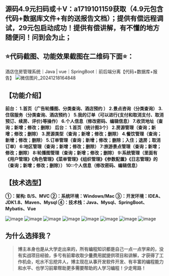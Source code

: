 ## 源码4.9元扫码或＋V：a1719101159获取（4.9元包含代码+数据库文件+有的送报告文档）；提供有偿远程调试，29元包启动成功！提供有偿讲解，有不懂的地方随便问！问到会为止；
## ⭐代码截图、功能效果截图在二维码下面⭐：
酒店住房管理系统｜Java | vue｜SpringBoot｜前后端分离【代码+数据库+报告】
![微信图片_20241218164848](https://github.com/user-attachments/assets/646b2784-afb8-47ee-a4d4-5ccc9f96b331)

## 【功能介绍】
**前台：
1.首页（广告轮播图、分类查询、酒店预约 ）
2.景点咨询（分类查询）
3.住宿服务（分类查询、酒店预约 ）
5.我的订单（可以进行{支付和取消支付、取消预订、续房、评价}等操作）
6.个人信息（修改密码、编辑信息）
7.收货地址（查询；新增；修改；删除）
后台：
1.首页（统计图3个）
2.房源管理（查询；新增；修改；删除）
3.房源类型（查询；新增；修改；删除）
4.餐饮管理（查询；新增；修改；删除）
5.订单管理（查询；新增；修改；删除；入住；退房；取消订单）
6:地区管理（查询；新增；修改；删除）
7:旅游景点管理（查询；新增；修改；删除）
8:轮播图管理（查询；新增；修改；删除）
9:系统管理（里面有《用户管理》《角色管理》《菜单管理》《组织管理》《参数配置》《日志管理》的（查询；新增；修改；删除））
10::个人信息（修改密码、编辑信息）**
## 【技术选型】
**①：架构: B/S、MVC
②：系统环境：Windows/Mac
③：开发环境：IDEA、JDK1.8、Maven、Mysql
④：技术栈：Java、Mysql、SpringBoot、Mybatis、Vue**

![image](https://github.com/user-attachments/assets/ada369e2-997b-455a-99eb-1ae010fb8664)
![image](https://github.com/user-attachments/assets/09b35b62-728d-41b7-ac22-1b43baf6e5e0)
![image](https://github.com/user-attachments/assets/1f1a55d5-412d-4d97-8972-e20e9254b828)
![image](https://github.com/user-attachments/assets/96240d59-db91-4cc5-afe5-2ee9eca729cd)
![image](https://github.com/user-attachments/assets/eb1314b2-71ae-4c10-946a-f452e1843d16)
![image](https://github.com/user-attachments/assets/ed72e9d0-e824-42d3-a441-465a4db0068e)
![image](https://github.com/user-attachments/assets/870c5196-a083-4871-8ec7-c19f94967f08)
![image](https://github.com/user-attachments/assets/4cfa9c98-5665-46dd-8e42-c554d550eb9e)


## 为什么选择我？

> **博主本身也是从大学走出来的，所有编程知识都是自己一点一点学来的，没有实战项目经验，多亏有前辈收取少量费用就提供项目和讲解，才获得了工作机会，吃水不忘挖井人，博主现在从事开发软件开发、有丰富的编程能力和水平、也学习前辈帮助更多需要帮助的人学习编程！少走弯路！**
